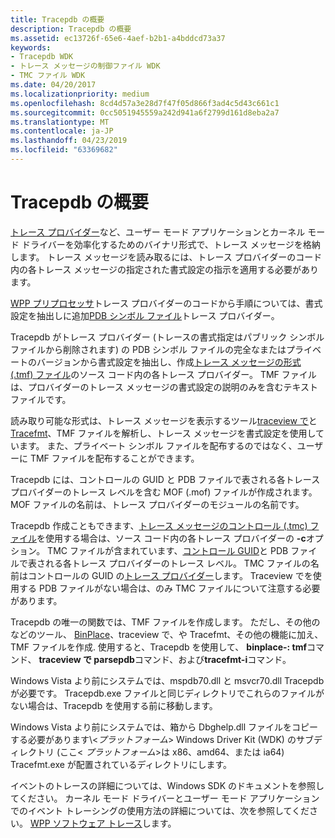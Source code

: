```yaml
---
title: Tracepdb の概要
description: Tracepdb の概要
ms.assetid: ec13726f-65e6-4aef-b2b1-a4bddcd73a37
keywords:
- Tracepdb WDK
- トレース メッセージの制御ファイル WDK
- TMC ファイル WDK
ms.date: 04/20/2017
ms.localizationpriority: medium
ms.openlocfilehash: 8cd4d57a3e28d7f47f05d866f3ad4c5d43c661c1
ms.sourcegitcommit: 0cc5051945559a242d941a6f2799d161d8eba2a7
ms.translationtype: MT
ms.contentlocale: ja-JP
ms.lasthandoff: 04/23/2019
ms.locfileid: "63369682"
---
```

# <a name="tracepdb-overview"></a>Tracepdb の概要


[トレース プロバイダー](trace-provider.md)など、ユーザー モード アプリケーションとカーネル モード ドライバーを効率化するためのバイナリ形式で、トレース メッセージを格納します。 トレース メッセージを読み取るには、トレース プロバイダーのコード内の各トレース メッセージの指定された書式設定の指示を適用する必要があります。

[WPP プリプロセッサ](wpp-preprocessor.md)トレース プロバイダーのコードから手順については、書式設定を抽出しに追加[PDB シンボル ファイル](pdb-symbol-files.md)トレース プロバイダー。

Tracepdb がトレース プロバイダー (トレースの書式指定はパブリック シンボル ファイルから削除されます) の PDB シンボル ファイルの完全なまたはプライベートのバージョンから書式設定を抽出し、作成[トレース メッセージの形式 (.tmf) ファイル](trace-message-format-file.md)のソース コード内の各トレース プロバイダー。 TMF ファイルは、プロバイダーのトレース メッセージの書式設定の説明のみを含むテキスト ファイルです。

読み取り可能な形式は、トレース メッセージを表示するツール[traceview で](traceview.md)と[Tracefmt](tracefmt.md)、TMF ファイルを解析し、トレース メッセージを書式設定を使用しています。 また、プライベート シンボル ファイルを配布するのではなく、ユーザーに TMF ファイルを配布することができます。

Tracepdb には、コントロールの GUID と PDB ファイルで表される各トレース プロバイダーのトレース レベルを含む MOF (.mof) ファイルが作成されます。 MOF ファイルの名前は、トレース プロバイダーのモジュールの名前です。

Tracepdb 作成こともできます、[トレース メッセージのコントロール (.tmc) ファイル](trace-message-control-file.md)を使用する場合は、ソース コード内の各トレース プロバイダーの **-c**オプション。 TMC ファイルが含まれています、[コントロール GUID](control-guid.md)と PDB ファイルで表される各トレース プロバイダーのトレース レベル。 TMC ファイルの名前はコントロールの GUID の[トレース プロバイダー](trace-provider.md)します。 Traceview でを使用する PDB ファイルがない場合は、のみ TMC ファイルについて注意する必要があります。

Tracepdb の唯一の関数では、TMF ファイルを作成します。 ただし、その他のなどのツール、 [BinPlace](binplace.md)、traceview で、や Tracefmt、その他の機能に加え、TMF ファイルを作成. 使用すると、Tracepdb を使用して、 **binplace-: tmf**コマンド、 **traceview で parsepdb**コマンド、および**tracefmt-i**コマンド。

Windows Vista より前にシステムでは、mspdb70.dll と msvcr70.dll Tracepdb が必要です。 Tracepdb.exe ファイルと同じディレクトリでこれらのファイルがない場合は、Tracepdb を使用する前に移動します。

Windows Vista より前にシステムでは、箱から Dbghelp.dll ファイルをコピーする必要があります\\&lt;*プラットフォーム*&gt; Windows Driver Kit (WDK) のサブディレクトリ (ここ&lt; *プラットフォーム*&gt;は x86、amd64、または ia64) Tracefmt.exe が配置されているディレクトリにします。

イベントのトレースの詳細については、Windows SDK のドキュメントを参照してください。 カーネル モード ドライバーとユーザー モード アプリケーションでのイベント トレーシングの使用方法の詳細については、次を参照してください。 [WPP ソフトウェア トレース](wpp-software-tracing.md)します。

 

 





